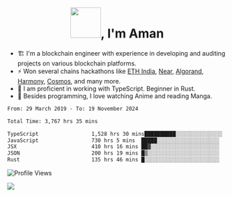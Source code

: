 <h1 align="center"><img src="https://media2.giphy.com/media/v1.Y2lkPTc5MGI3NjExZmx5c2N1N2lkbjg5NnI3ajI2ZXhxZ24yZ3cxcmJibTZrMWZkbjlxaSZlcD12MV9pbnRlcm5hbF9naWZfYnlfaWQmY3Q9Zw/AFdcYElkoNAUE/giphy.webp" width="70">, I'm Aman</h1>

- 🏗️ I'm a blockchain engineer with experience in developing and auditing projects on various blockchain platforms.
- ⚡ Won several chains hackathons like [ETH India](https://devfolio.co/projects/hivm-hybrid-intent-virtual-machine-3ba1), [Near](https://medium.com/encode-club/encode-x-near-hackathon-finale-prizewinners-and-summary-fcf6e409ab07), [Algorand](https://algorand-innovate.hackerearth.com), [Harmony](https://medium.com/harmony-one/winners-of-the-hack-the-horizon-hackathon-ae04f95b71ab), [Cosmos](https://www.hackerearth.com/challenges/hackathon/hackatom-india/), and many more.
- 🌊 I am proficient in working with TypeScript. Beginner in Rust.
- 🍣 Besides programming, I love watching Anime and reading Manga.

<!--START_SECTION:waka-->

```txt
From: 29 March 2019 - To: 19 November 2024

Total Time: 3,767 hrs 35 mins

TypeScript                 1,528 hrs 30 mins██████████░░░░░░░░░░░░░░░   40.57 %
JavaScript                 730 hrs 5 mins  █████░░░░░░░░░░░░░░░░░░░░   19.38 %
JSX                        410 hrs 16 mins ██▓░░░░░░░░░░░░░░░░░░░░░░   10.89 %
JSON                       200 hrs 19 mins █▒░░░░░░░░░░░░░░░░░░░░░░░   05.32 %
Rust                       135 hrs 46 mins █░░░░░░░░░░░░░░░░░░░░░░░░   03.60 %
```

<!--END_SECTION:waka-->

![Profile Views](https://komarev.com/ghpvc/?username=amanraj1608&label=Profile%20views&color=0e75b6&style=flat-square)

![](https://hit.yhype.me/github/profile?user_id=42104907)
